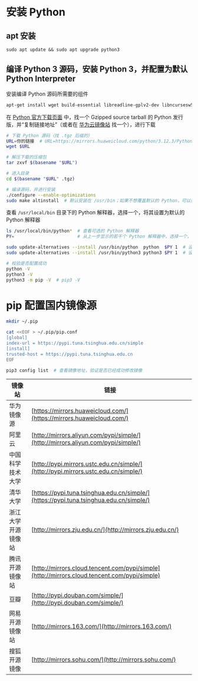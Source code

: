 # 安装 Python

## apt 安装

```shell
sudo apt update && sudo apt upgrade python3
```

## 编译 Python 3 源码，安装 Python 3，并配置为默认 Python Interpreter

安装编译 Python 源码所需要的组件

```bash
apt-get install wget build-essential libreadline-gplv2-dev libncursesw5-dev libssl-dev libsqlite3-dev tk-dev libgdbm-dev libc6-dev libbz2-dev libffi-dev zlib1g-dev liblzma-dev -y
```

在 [Python 官方下载页面](https://www.python.org/downloads/source/) 中，找一个 Gzipped source tarball 的 Python 发行版，并“复制链接地址”（或者在 [华为云镜像站](https://mirrors.huaweicloud.com/python/) 找一个），进行下载

```bash
# 下载 Python 源码（找 .tgz 后缀的）
URL=你的链接  # URL=https://mirrors.huaweicloud.com/python/3.12.3/Python-3.12.3.tgz
wget $URL

# 解压下载的压缩包
tar zxvf $(basename "$URL")

# 进入目录
cd $(basename "$URL" .tgz)

# 编译源码，并进行安装
./configure --enable-optimizations
sudo make altinstall  # 默认安装在 /usr/bin；如果不想覆盖默认的 Python，可以使用 altinstall 将 Python 安装在 /usr/local/bin
```

查看 `/usr/local/bin` 目录下的 Python 解释器，选择一个，将其设置为默认的 Python 解释器

```bash
ls /usr/local/bin/python*  # 查看可选的 Python 解释器
PY=                        # 从上一步显示的若干个 Python 解释器中，选择一个，设置为 PY 临时环境变量，例如 PY=/usr/local/bin/python3.12

sudo update-alternatives --install /usr/bin/python  python  $PY 1  # 设置为默认的 Python 解释器
sudo update-alternatives --install /usr/bin/python3 python3 $PY 1  # 设置为默认的 Python 3 解释器

# 校验是否配置成功
python -V
python3 -V
python3 -m pip -V  # pip3 -V
```

# pip 配置国内镜像源

```bash
mkdir ~/.pip

cat <<EOF > ~/.pip/pip.conf
[global]
index-url = https://pypi.tuna.tsinghua.edu.cn/simple
[install]
trusted-host = https://pypi.tuna.tsinghua.edu.cn
EOF

pip3 config list  # 查看镜像地址，验证是否已经成功修改镜像
```

| 镜像站 | 链接 |
| ---- | ---- |
| 华为镜像源 | [https://mirrors.huaweicloud.com/](https://mirrors.huaweicloud.com/) |
| 阿里云 | [http://mirrors.aliyun.com/pypi/simple/](http://mirrors.aliyun.com/pypi/simple/) |
| 中国科学技术大学 | [http://pypi.mirrors.ustc.edu.cn/simple/](http://pypi.mirrors.ustc.edu.cn/simple/) |
| 清华大学 | [https://pypi.tuna.tsinghua.edu.cn/simple/](https://pypi.tuna.tsinghua.edu.cn/simple/) |
| 浙江大学开源镜像站 | [http://mirrors.zju.edu.cn/](http://mirrors.zju.edu.cn/) |
| 腾讯开源镜像站 | [http://mirrors.cloud.tencent.com/pypi/simple](http://mirrors.cloud.tencent.com/pypi/simple) |
| 豆瓣 | [http://pypi.douban.com/simple/](http://pypi.douban.com/simple/) |
| 网易开源镜像站 | [http://mirrors.163.com/](http://mirrors.163.com/) |
| 搜狐开源镜像 | [http://mirrors.sohu.com/](http://mirrors.sohu.com/) |
